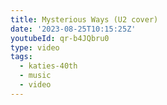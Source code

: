 ```yaml
---
title: Mysterious Ways (U2 cover)
date: '2023-08-25T10:15:25Z'
youtubeId: qr-b4JQbru0
type: video
tags:
  - katies-40th
  - music
  - video
---
```


